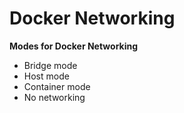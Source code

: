 # Docker Networking

**Modes for Docker Networking**
- Bridge mode
- Host mode
- Container mode
- No networking